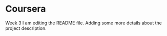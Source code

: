 # Coursera
Week 3 
I am editing the README file. Adding some more details about the project description.
